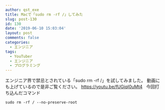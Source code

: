 ```yaml
---
author: qst_exe
title: Macで「sudo rm -rf /」してみた
slug: post-130
id: 130
date: '2019-06-10 15:03:04'
layout: post
comments: false
categories:
  - エンジニア
tags:
  - YouTuber
  - エンジニア
  - プログラミング
---
```


エンジニア界で禁忌とされている「sudo rm -rf /」を試してみました。 動画にも上げているので是非ご覧ください。 https://youtu.be/fUGiqI0uMt4   今回打ち込んだコマンド

    sudo rm -rf / --no-preserve-root